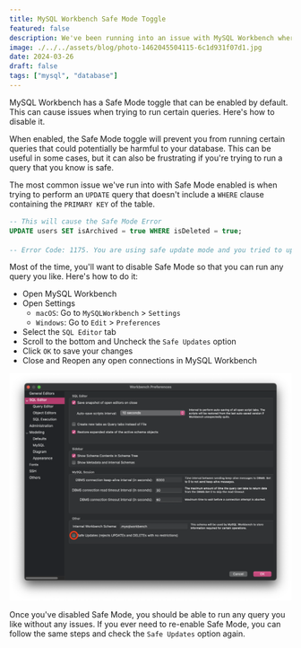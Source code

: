 ```yaml
---
title: MySQL Workbench Safe Mode Toggle
featured: false
description: We've been running into an issue with MySQL Workbench where the Safe Mode toggle is enabled. Here's how to desable it.
image: ./../../assets/blog/photo-1462045504115-6c1d931f07d1.jpg
date: 2024-03-26
draft: false
tags: ["mysql", "database"]
---
```


MySQL Workbench has a Safe Mode toggle that can be enabled by default. This can cause issues when trying to run certain queries. Here's how to disable it.

When enabled, the Safe Mode toggle will prevent you from running certain queries that could potentially be harmful to your database. This can be useful in some cases, but it can also be frustrating if you're trying to run a query that you know is safe.

The most common issue we've run into with Safe Mode enabled is when trying to perform an `UPDATE` query that doesn't include a `WHERE` clause containing the `PRIMARY KEY` of the table.

```sql
-- This will cause the Safe Mode Error
UPDATE users SET isArchived = true WHERE isDeleted = true;

-- Error Code: 1175. You are using safe update mode and you tried to update a table without a WHERE that uses a KEY column.  To disable safe mode, toggle the option in Preferences -> SQL Editor and reconnect.

```

Most of the time, you'll want to disable Safe Mode so that you can run any query you like. Here's how to do it:

-   Open MySQL Workbench
-   Open Settings
    -   `macOS`: Go to `MySQLWorkbench` > `Settings`
    -   `Windows`: Go to `Edit` > `Preferences`
-   Select the `SQL Editor` tab
-   Scroll to the bottom and Uncheck the `Safe Updates` option
-   Click `OK` to save your changes
-   Close and Reopen any open connections in MySQL Workbench

![A starry night sky.](../../assets/mysql_workbench_settings.png)

Once you've disabled Safe Mode, you should be able to run any query you like without any issues. If you ever need to re-enable Safe Mode, you can follow the same steps and check the `Safe Updates` option again.
